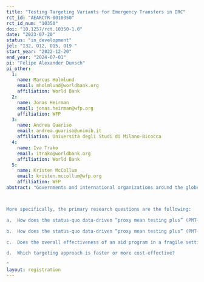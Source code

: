 ```yaml
---
title: "Testing Targeting Variants for Emergency Transfers in DRC"
rct_id: "AEARCTR-0010350"
rct_id_num: "10350"
doi: "10.1257/rct.10350-1.0"
date: "2023-07-20"
status: "in_development"
jel: "I32, O12, O15, O19 "
start_year: "2022-12-20"
end_year: "2024-07-01"
pi: "Felipe Alexander Dunsch"
pi_other:
  1:
    name: Marcus Holmlund
    email: mholmlund@worldbank.org
    affiliation: World Bank
  2:
    name: Jonas Heirman
    email: jonas.heirman@wfp.org
    affiliation: WFP
  3:
    name: Andrea Guariso
    email: andrea.guariso@unimib.it
    affiliation: Università degli Studi di Milano-Bicocca
  4:
    name: Iva Trako
    email: itrako@worldbank.org
    affiliation: World Bank
  5:
    name: Kristen McCollum
    email: kristen.mccollum@wfp.org
    affiliation: WFP
abstract: "Governments and international organizations around the globe implement specific targeting approaches to identify the beneficiaries of their programs. The choice of a specific targeting approach and its consequences on individuals and communities have been highly debated. In this study, realized in collaboration with the World Food Programme (WFP), we compare the relative effectiveness of two targeting approaches that aim to identify the households most in need of food aid in a fragile setting. The first approach is data-driven and represents the current status quo. The identification of beneficiaries rests on a standard proxy mean testing (PMT) approach, augmented with inputs from focus groups conducted across 3 communities that could highlight criteria that are particularly relevant to the study context (any criteria emerging from the focus group would then be applied across all target communities). The second, new, approach is instead fully community driven: a local community committee is set up within each target community and is exclusively in charge of identifying all and only criteria to be used to select beneficiaries within that community. The study is based on a cluster randomized trial (experimental) approach: 84 community “blocs” in DRC’s Tanganyika Province were randomly assigned to one of the two targeting variants. We will collect data from a representative sample of 40 households in each community to assess how the two approaches differ in terms of targeting (inclusion/exclusion errors), community satisfaction, social cohesion, and women empowerment.

More specifically, the primary research questions are the following:
a.	How does the status-quo data-driven “proxy mean testing plus” (PMT+) targeting approach compare in terms of targeting precision (inclusion/exclusion error), with respect to a committee-based (CB) approach? 
b.	How does the status-quo data-driven “proxy mean testing plus” (PMT+) targeting approach compare in terms of social cohesion, community satisfaction, and women’s agency, with respect to a committee-based (CB) approach? 
c.	Does the overall effectiveness of an aid program in a fragile setting differ based on the targeting approach used?
d.	Which targeting approach is faster or more cost-effective?
"
layout: registration
---
```



